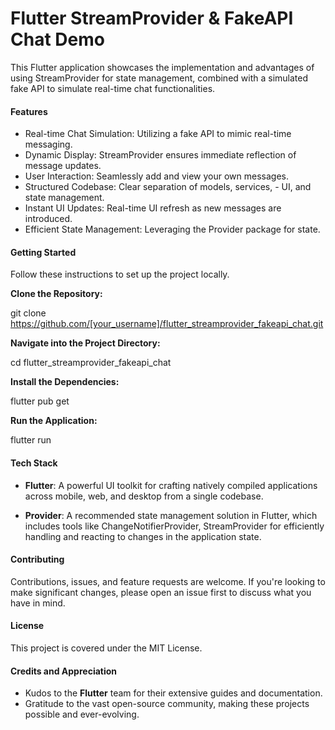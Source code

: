 # Flutter StreamProvider & FakeAPI Chat Demo

This Flutter application showcases the implementation and advantages of using StreamProvider for state management, combined with a simulated fake API to simulate real-time chat functionalities.

#### Features
- Real-time Chat Simulation: Utilizing a fake API to mimic real-time messaging.
- Dynamic Display: StreamProvider ensures immediate reflection of message updates.
- User Interaction: Seamlessly add and view your own messages.
- Structured Codebase: Clear separation of models, services, - UI, and state management.
- Instant UI Updates: Real-time UI refresh as new messages are introduced.
- Efficient State Management: Leveraging the Provider package for state.

#### Getting Started
Follow these instructions to set up the project locally.

**Clone the Repository:**

git clone https://github.com/[your_username]/flutter_streamprovider_fakeapi_chat.git

**Navigate into the Project Directory:**

cd flutter_streamprovider_fakeapi_chat

**Install the Dependencies:**

flutter pub get

**Run the Application:**

flutter run

#### Tech Stack
- **Flutter**: A powerful UI toolkit for crafting natively compiled applications across mobile, web, and desktop from a single codebase.
  
- **Provider**: A recommended state management solution in Flutter, which includes tools like ChangeNotifierProvider, StreamProvider for efficiently handling and reacting to changes in the application state.

#### Contributing
Contributions, issues, and feature requests are welcome. If you're looking to make significant changes, please open an issue first to discuss what you have in mind.

#### License
This project is covered under the MIT License.

#### Credits and Appreciation
- Kudos to the **Flutter** team for their extensive guides and documentation.
- Gratitude to the vast open-source community, making these projects possible and ever-evolving.

